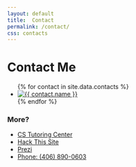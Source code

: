 ```yaml
---
layout: default
title:  Contact
permalink: /contact/
css: contacts
---
```

# Contact Me

<ul class="contacts clear">
{% for contact in site.data.contacts %}
	<li>
		<a href="{{ contact.link }}">
			<img src="/assets/img/contact/{{ contact.slug }}-128-black.png" title="{{ contact.name }}">
		</a>
	</li>
{% endfor %}
</ul>

### More?

- [CS Tutoring Center](http://www.cstutoringcenter.com/profile.php?id=2399)
- [Hack This Site](https://www.hackthissite.org/user/view/bignatew/)
- [Prezi](http://prezi.com/user/bign8)
- [Phone: (406) 890-0603](tel:4068900603)
